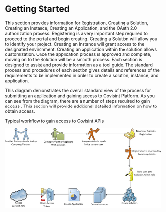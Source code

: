# Getting Started
This section provides information for Registration, Creating a Solution, Creating an Instance, Creating an Application, and the OAuth 2.0 authorization process. 
Registering is a very important step required to proceed to the portal and begin creating. Creating a Solution will allow you to identify your project. Creating an Instance will grant access to the designated environment. Creating an application within the solution allows customization. Once the application process is approved and complete, moving on to the Solution will be a smooth process. Each section is designed to assist and provide information as a tool guide. The standard process and procedures of each section gives details and references of the requirements to be implemented in order to create a solution, instance, and application.

This diagram demonstrates the overall standard view of the process for submitting an application and gaining access to Covisint Platform. As you can see from the diagram, there are a number of steps required  to gain access .  This section will provide additional detailed information on how to obtain access.

Typical workflow to gain access to Covisint APIs

![](gettingstarted.jpg)





